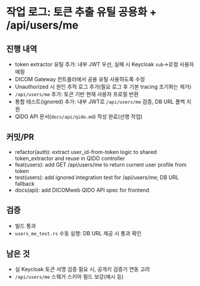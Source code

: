 # 작업 로그: 토큰 추출 유틸 공용화 + /api/users/me

## 진행 내역
- token extractor 유틸 추가: 내부 JWT 우선, 실패 시 Keycloak `sub`→로컬 사용자 매핑
- DICOM Gateway 컨트롤러에서 공용 유틸 사용하도록 수정
- Unauthorized 시 원인 추적 로그 추가(필요 로그 후 기본 tracing 초기화는 제거)
- `/api/users/me` 추가: 토큰 기반 현재 사용자 프로필 반환
- 통합 테스트(ignored) 추가: 내부 JWT로 `/api/users/me` 검증, DB URL 폴백 지원
- QIDO API 문서(`docs/api/qido.md`) 작성 완료(선행 작업)

## 커밋/PR
- refactor(auth): extract user_id-from-token logic to shared token_extractor and reuse in QIDO controller
- feat(users): add GET /api/users/me to return current user profile from token
- test(users): add ignored integration test for /api/users/me; DB URL fallback
- docs(api): add DICOMweb QIDO API spec for frontend

## 검증
- 빌드 통과
- `users_me_test.rs` 수동 실행: DB URL 제공 시 통과 확인

## 남은 것
- 실 Keycloak 토큰 서명 검증 필요 시, 공개키 검증기 연동 고려
- `/api/users/me` 스웨거 스키마 필드 보강(예시 등)

